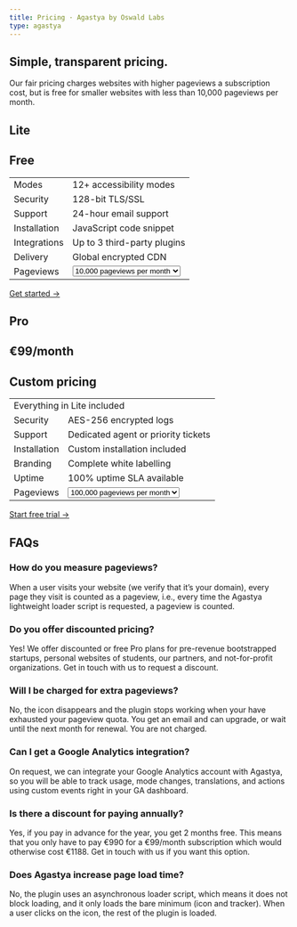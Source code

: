 ```yaml
---
title: Pricing · Agastya by Oswald Labs
type: agastya
---
```


<section class="hero pb-4 triangle">
	<div class="container">
		<div class="row">
			<div class="col-md-6">
				<h1>Simple, transparent pricing.</h1>
				<p class="intro-para">Our fair pricing charges websites with higher pageviews a subscription cost, but is free for smaller websites with less than 10,000 pageviews per month.</p>
			</div>
		</div>
	</div>
</section>
<section>
	<div class="container">
		<div class="row">
			<div class="col-md">
				<div class="card card-body">
					<div class="row p-2">
						<div class="col">
							<h2>Lite</h2>
						</div>
						<div class="col text-right">
							<h2 class="text-muted">Free</h2>
						</div>
					</div>
					<table class="table">
						<tbody>
							<tr>
								<td>Modes</td>
								<td>12+ accessibility modes</td>
							</tr>
							<tr>
								<td>Security</td>
								<td>128-bit TLS/SSL</td>
							</tr>
							<tr>
								<td>Support</td>
								<td>24-hour email support</td>
							</tr>
							<tr>
								<td>Installation</td>
								<td>JavaScript code snippet</td>
							</tr>
							<tr>
								<td>Integrations</td>
								<td>Up to 3 third-party plugins</td>
							</tr>
							<tr>
								<td>Delivery</td>
								<td>Global encrypted CDN</td>
							</tr>
							<tr>
								<td>Pageviews</td>
								<td>
									<select aria-label="Select number of pageviews" class="custom-select">
										<option>10,000 pageviews per month</option>
									</select>
								</td>
							</tr>
						</tbody>
					</table>
					<a href="/platform/agastya/request/" class="btn btn-light btn-lg">Get started &rarr;</a>
				</div>
			</div>
			<div class="col-md">
				<div class="card card-body">
					<div class="row p-2">
						<div class="col">
							<h2>Pro</h2>
						</div>
						<div class="col text-right">
							<h2 class="text-muted m-0 agastya-no-custom">€<span class="agastya-calculated-price">99</span>/month</h2>
							<h2 class="text-muted m-0 agastya-has-custom">Custom pricing</h2>
						</div>
					</div>
					<table class="table">
						<tbody>
							<tr>
								<td colspan="2"><i class="fas fa-check-circle mr-2 text-success align"></i>Everything in Lite included</td>
							</tr>
							<tr>
								<td>Security</td>
								<td>AES-256 encrypted logs</td>
							</tr>
							<tr>
								<td>Support</td>
								<td>Dedicated agent or priority tickets</td>
							</tr>
							<tr>
								<td>Installation</td>
								<td>Custom installation included</td>
							</tr>
							<tr>
								<td>Branding</td>
								<td>Complete white labelling</td>
							</tr>
							<tr>
								<td>Uptime</td>
								<td>100% uptime SLA available</td>
							</tr>
							<tr>
							<tr>
								<td>Pageviews</td>
								<td>
									<select aria-label="Select number of pageviews" class="custom-select agastya-pricing-selector">
										<option value="100k">100,000 pageviews per month</option>
										<option value="250k">250,000 pageviews per month</option>
										<option value="500k">500,000 pageviews per month</option>
										<option value="1m">1M pageviews per month</option>
										<option value="5m">5M pageviews per month</option>
										<option value="10m">More than 5 million per month</option>
									</select>
								</td>
							</tr>
						</tbody>
					</table>
					<a href="/platform/agastya/request/?pageviews=100k" class="btn btn-warning btn-lg btn-request">Start free trial &rarr;</a>
				</div>
			</div>
		</div>
	</div>
</section>
<section>
	<div class="container">
		<h2>FAQs</h2>
		<div class="row mt-4">
			<div class="col-md-4 mb-5">
				<h3 class="text-body text-muted font-weight-bold">How do you measure pageviews?</h3>
				<p>When a user visits your website (we verify that it’s your domain), every page they visit is counted as a pageview, i.e., every time the Agastya lightweight loader script is requested, a pageview is counted.</p>
			</div>
			<div class="col-md-4 mb-5">
				<h3 class="text-body text-muted font-weight-bold">Do you offer discounted pricing?</h3>
				<p>Yes! We offer discounted or free Pro plans for pre-revenue bootstrapped startups, personal websites of students, our partners, and not-for-profit organizations. Get in touch with us to request a discount.</p>
			</div>
			<div class="col-md-4 mb-5">
				<h3 class="text-body text-muted font-weight-bold">Will I be charged for extra pageviews?</h3>
				<p>No, the icon disappears and the plugin stops working when your have exhausted your pageview quota. You get an email and can upgrade, or wait until the next month for renewal. You are not charged.</p>
			</div>
			<div class="col-md-4 mb-5">
				<h3 class="text-body text-muted font-weight-bold">Can I get a Google Analytics integration?</h3>
				<p>On request, we can integrate your Google Analytics account with Agastya, so you will be able to track usage, mode changes, translations, and actions using custom events right in your GA dashboard.</p>
			</div>
			<div class="col-md-4 mb-5">
				<h3 class="text-body text-muted font-weight-bold">Is there a discount for paying annually?</h3>
				<p>Yes, if you pay in advance for the year, you get 2 months free. This means that you only have to pay €990 for a €99/month subscription which would otherwise cost €1188. Get in touch with us if you want this option.</p>
			</div>
			<div class="col-md-4 mb-5">
				<h3 class="text-body text-muted font-weight-bold">Does Agastya increase page load time?</h3>
				<p>No, the plugin uses an asynchronous loader script, which means it does not block loading, and it only loads the bare minimum (icon and tracker). When a user clicks on the icon, the rest of the plugin is loaded.</p>
			</div>
		</div>
	</div>
</section>